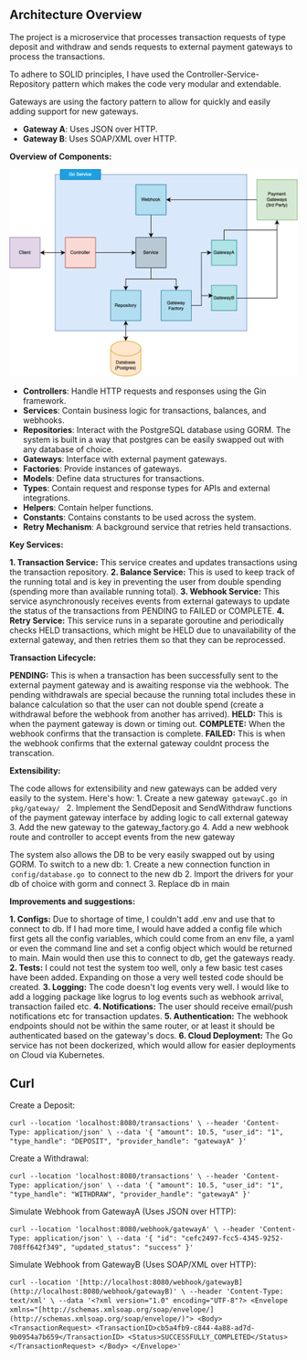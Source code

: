 

## **Architecture Overview**

The project is a microservice that processes transaction requests of type deposit and withdraw and sends requests to external payment gateways to process the transactions.

To adhere to SOLID principles, I have used the Controller-Service-Repository pattern which makes the code very modular and extendable.

Gateways are using the factory pattern to allow for quickly and easily adding support for new gateways.


-   **Gateway A**: Uses JSON over HTTP.
-   **Gateway B**: Uses SOAP/XML over HTTP.

**Overview of Components:**


![image](https://github.com/safisaleem/exinity-task/blob/main/diagram.png?raw=true)

-   **Controllers**: Handle HTTP requests and responses using the Gin framework.
-   **Services**: Contain business logic for transactions, balances, and webhooks.
-   **Repositories**: Interact with the PostgreSQL database using GORM. The system is built in a way that postgres can be easily swapped out with any database of choice.
-   **Gateways**: Interface with external payment gateways.
-   **Factories**: Provide instances of gateways.
-   **Models**: Define data structures for transactions.
-   **Types**: Contain request and response types for APIs and external integrations.
-   **Helpers**: Contain helper functions.
-  **Constants**: Contains constants to be used across the system.
-   **Retry Mechanism**: A background service that retries held transactions.

**Key Services:**

**1.⁠ ⁠Transaction Service:** This service creates and updates transactions using the transaction repository. 
**2.⁠ ⁠Balance Service:** This is used to keep track of the running total and is key in preventing the user from double spending (spending more than available running total).
**3.⁠ ⁠Webhook Service:** This service asynchronously  receives events from external gateways to update the status of the transactions from PENDING to FAILED or COMPLETE.
**4.⁠ ⁠Retry Service:** This service runs in a separate goroutine and periodically checks HELD transactions, which might be HELD due to unavailability of the external gateway, and then retries them so that they can be reprocessed.

**Transaction Lifecycle:**

**PENDING:** This is when a transaction has been successfully sent to the external payment gateway and is awaiting response via the webhook. The pending withdrawals are special because the running total includes these in balance calculation so that the user can not double spend (create a withdrawal before the webhook from another has arrived).
**HELD:** This is when the payment gateway is down or timing out.
**COMPLETE:** When the webhook confirms that the transaction is complete.
**FAILED:** This is when the webhook confirms that the external gateway couldnt process the transcation.

**Extensibility:**

The code allows for extensibility and new gateways can be added very easily to the system. Here's how:
1.⁠ ⁠Create a new gateway ⁠ `gatewayC.go` ⁠ in ⁠ `pkg/gateway/ `
2.⁠ ⁠Implement the SendDeposit and SendWithdraw functions of the payment gateway interface by adding logic to call external gateway
3.⁠ ⁠Add the new gateway to the gateway_factory.go
4.⁠ ⁠Add a new webhook route and controller to accept events from the new gateway

The system also allows the DB to be very easily swapped out by using GORM. To switch to a new db:
1.⁠ ⁠Create a new connection function in ⁠ `config/database.go` ⁠ to connect to the new db
2.⁠ ⁠Import the drivers for your db of choice with gorm and connect
3.⁠ ⁠Replace db in main

**Improvements and suggestions:**

**1.⁠ ⁠Configs:** Due to shortage of time, I couldn't add .env and use that to connect to db. If I had more time, I would have added a config file which first gets all the config variables, which could come from an env file, a yaml or even the command line and set a config object which would be returned to main. Main would then use this to connect to db, get the gateways ready.
**2.⁠ ⁠Tests:** I could not test the system too well, only a few basic test cases have been added. Expanding on those a very well tested code should be created.
**3.⁠ ⁠Logging:** The code doesn't log events very well. I would like to add a logging package like logrus to log events such as webhook arrival, transaction failed etc.
**4.⁠ ⁠Notifications:** The user should receive email/push notifications etc for transaction updates.
**5.⁠ ⁠Authentication:** The webhook endpoints should not be within the same router, or at least it should be authenticated based on the gateway's docs.
**6. Cloud Deployment:** The Go service has not been dockerized, which would allow for easier deployments on Cloud via Kubernetes.




## **Curl**

Create a Deposit:
```
curl --location 'localhost:8080/transactions' \ --header 'Content-Type: application/json' \ --data '{ "amount": 10.5, "user_id": "1", "type_handle": "DEPOSIT", "provider_handle": "gatewayA" }'
```
Create a Withdrawal:
```
curl --location 'localhost:8080/transactions' \ --header 'Content-Type: application/json' \ --data '{ "amount": 10.5, "user_id": "1", "type_handle": "WITHDRAW", "provider_handle": "gatewayA" }'
```

Simulate Webhook from GatewayA (Uses JSON over HTTP):

```
curl --location 'localhost:8080/webhook/gatewayA' \ --header 'Content-Type: application/json' \ --data '{ "id": "cefc2497-fcc5-4345-9252-708ff642f349", "updated_status": "success" }'
```
Simulate Webhook from GatewayB (Uses SOAP/XML over HTTP):
```
curl --location '[http://localhost:8080/webhook/gatewayB](http://localhost:8080/webhook/gatewayB)' \ --header 'Content-Type: text/xml' \ --data '<?xml version="1.0" encoding="UTF-8"?> <Envelope xmlns="[http://schemas.xmlsoap.org/soap/envelope/](http://schemas.xmlsoap.org/soap/envelope/)"> <Body> <TransactionRequest> <TransactionID>cb5a4fb9-c844-4a88-ad7d-9b0954a7b659</TransactionID> <Status>SUCCESSFULLY_COMPLETED</Status> </TransactionRequest> </Body> </Envelope>'
```